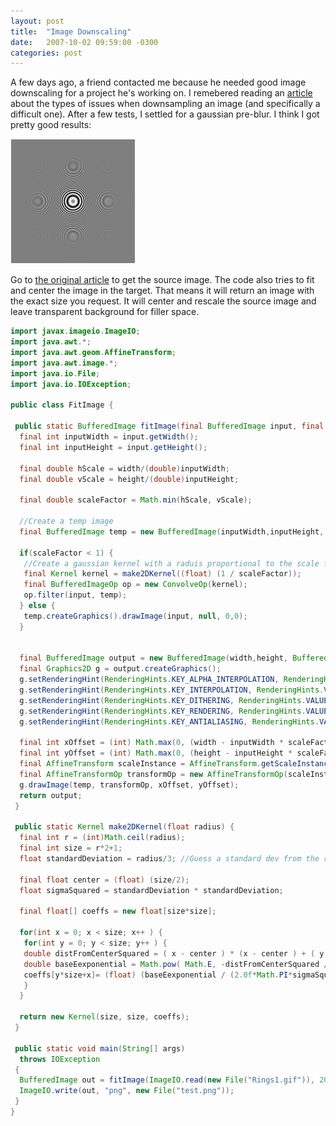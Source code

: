 ```yaml
---
layout: post
title:  "Image Downscaling"
date:   2007-10-02 09:59:00 -0300
categories: post
---
```


A few days ago, a friend contacted me because he needed good image downscaling for a project he's working on.
I remebered reading an [article](https://www.kronometric.org/phot/processing/Down%20sampling%20methods.htm) about the types of issues when downsampling an image (and specifically a difficult one). After a few tests, I settled for a gaussian pre-blur.
I think I got pretty good results:

![Tricky image downscaled using a gaussian pre-blur](/images/2009-10-02-image-downscaling/downsampled.png)

Go to [the original article](https://www.kronometric.org/phot/processing/Down%20sampling%20methods.htm) to get the source image.
The code also tries to fit and center the image in the target. That means it will return an image with the exact size you request. It will center and rescale the source image and leave transparent background for filler space.

```java
import javax.imageio.ImageIO;
import java.awt.*;
import java.awt.geom.AffineTransform;
import java.awt.image.*;
import java.io.File;
import java.io.IOException;

public class FitImage {

 public static BufferedImage fitImage(final BufferedImage input, final int width, final int height) {
  final int inputWidth = input.getWidth();
  final int inputHeight = input.getHeight();

  final double hScale = width/(double)inputWidth;
  final double vScale = height/(double)inputHeight;

  final double scaleFactor = Math.min(hScale, vScale);

  //Create a temp image
  final BufferedImage temp = new BufferedImage(inputWidth,inputHeight, BufferedImage.TYPE_INT_ARGB);

  if(scaleFactor < 1) {
   //Create a gaussian kernel with a raduis proportional to the scale factor and convolve it with the image
   final Kernel kernel = make2DKernel((float) (1 / scaleFactor));
   final BufferedImageOp op = new ConvolveOp(kernel);
   op.filter(input, temp);
  } else {
   temp.createGraphics().drawImage(input, null, 0,0);
  }


  final BufferedImage output = new BufferedImage(width,height, BufferedImage.TYPE_INT_ARGB);
  final Graphics2D g = output.createGraphics();
  g.setRenderingHint(RenderingHints.KEY_ALPHA_INTERPOLATION, RenderingHints.VALUE_ALPHA_INTERPOLATION_QUALITY);
  g.setRenderingHint(RenderingHints.KEY_INTERPOLATION, RenderingHints.VALUE_INTERPOLATION_BICUBIC);
  g.setRenderingHint(RenderingHints.KEY_DITHERING, RenderingHints.VALUE_DITHER_ENABLE);
  g.setRenderingHint(RenderingHints.KEY_RENDERING, RenderingHints.VALUE_RENDER_QUALITY);
  g.setRenderingHint(RenderingHints.KEY_ANTIALIASING, RenderingHints.VALUE_ANTIALIAS_ON);

  final int xOffset = (int) Math.max(0, (width - inputWidth * scaleFactor) / 2);
  final int yOffset = (int) Math.max(0, (height - inputHeight * scaleFactor) / 2);
  final AffineTransform scaleInstance = AffineTransform.getScaleInstance(scaleFactor, scaleFactor);
  final AffineTransformOp transformOp = new AffineTransformOp(scaleInstance, AffineTransformOp.TYPE_BICUBIC);
  g.drawImage(temp, transformOp, xOffset, yOffset);
  return output;
 }

 public static Kernel make2DKernel(float radius) {
  final int r = (int)Math.ceil(radius);
  final int size = r*2+1;
  float standardDeviation = radius/3; //Guess a standard dev from the radius

  final float center = (float) (size/2);
  float sigmaSquared = standardDeviation * standardDeviation;

  final float[] coeffs = new float[size*size];

  for(int x = 0; x < size; x++ ) {
   for(int y = 0; y < size; y++ ) {
   double distFromCenterSquared = ( x - center ) * (x - center ) + ( y - center ) * ( y - center );
   double baseEexponential = Math.pow( Math.E, -distFromCenterSquared / ( 2.0f * sigmaSquared ) );
   coeffs[y*size+x]= (float) (baseEexponential / (2.0f*Math.PI*sigmaSquared ));
   }
  }

  return new Kernel(size, size, coeffs);
 }

 public static void main(String[] args)
  throws IOException
 {
  BufferedImage out = fitImage(ImageIO.read(new File("Rings1.gif")), 200, 200);
  ImageIO.write(out, "png", new File("test.png"));
 }
}
```